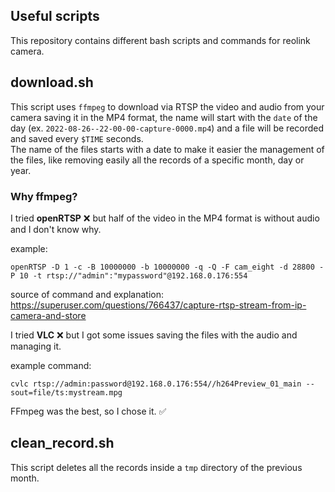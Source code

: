 ## Useful scripts

This repository contains different bash scripts and commands for reolink camera.

## download.sh

This script uses `ffmpeg` to download via RTSP the video and audio from your camera saving it in the MP4 format, the name will start with the `date` of the day (ex. `2022-08-26--22-00-00-capture-0000.mp4`) and a file will be recorded and saved every `$TIME` seconds.  
The name of the files starts with a date to make it easier the management of the files, like removing easily all the records of a specific month, day or year.

### Why ffmpeg?

I tried **openRTSP** ❌ but half of the video in the MP4 format is without audio and I don't know why.

example:

```
openRTSP -D 1 -c -B 10000000 -b 10000000 -q -Q -F cam_eight -d 28800 -P 10 -t rtsp://"admin":"mypassword"@192.168.0.176:554
```

source of command and explanation: https://superuser.com/questions/766437/capture-rtsp-stream-from-ip-camera-and-store

I tried **VLC** ❌ but I got some issues saving the files with the audio and managing it.

example command:

```
cvlc rtsp://admin:password@192.168.0.176:554//h264Preview_01_main --sout=file/ts:mystream.mpg
```

FFmpeg was the best, so I chose it. ✅

## clean_record.sh

This script deletes all the records inside a `tmp` directory of the previous month.
